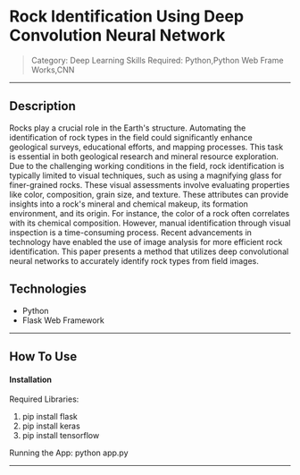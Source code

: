 # Rock Identification Using Deep Convolution Neural Network

> Category: Deep Learning
> Skills Required:
> Python,Python Web Frame Works,CNN

---


## Description

Rocks play a crucial role in the Earth's structure. Automating the identification of rock types in the field could significantly enhance geological surveys, educational efforts, and mapping processes. This task is essential in both geological research and mineral resource exploration. Due to the challenging working conditions in the field, rock identification is typically limited to visual techniques, such as using a magnifying glass for finer-grained rocks. These visual assessments involve evaluating properties like color, composition, grain size, and texture. These attributes can provide insights into a rock's mineral and chemical makeup, its formation environment, and its origin. For instance, the color of a rock often correlates with its chemical composition. However, manual identification through visual inspection is a time-consuming process. Recent advancements in technology have enabled the use of image analysis for more efficient rock identification. This paper presents a method that utilizes deep convolutional neural networks to accurately identify rock types from field images.

## Technologies

- Python
- Flask Web Framework

---

## How To Use

#### Installation

Required Libraries:
1. pip install flask
2. pip install keras
3. pip install tensorflow

Running the App: python app.py


---


